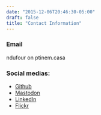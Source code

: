 ```yaml
---
date: "2015-12-06T20:46:30-05:00"
draft: false
title: "Contact Information"
---
```


### Email

ndufour on ptinem.casa

### Social medias:

+ [Github](https://github.com/nrdufour)
+ [Mastodon](https://gardenstate.social/@nrdufour)
+ [LinkedIn](https://www.linkedin.com/in/nrdufour)
+ [Flickr](https://www.flickr.com/photos/nrdufour/)
